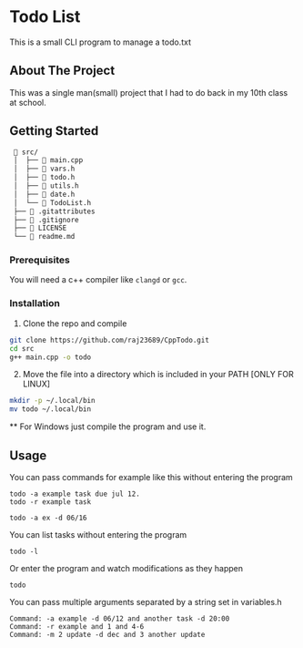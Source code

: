 # Todo List
This is a small CLI program to manage a todo.txt

## About The Project

This was a single man(small) project that I had to do back in my 10th class at school.

## Getting Started

```sh
  src/
 │  ├──  main.cpp
 │  ├──  vars.h
 │  ├──  todo.h
 │  ├──  utils.h
 │  ├──  date.h
 │  └──  TodoList.h
 ├──  .gitattributes
 ├──  .gitignore
 ├──  LICENSE
 └──  readme.md

```
### Prerequisites
You will need a c++ compiler like ``clangd`` or ``gcc``.

### Installation

1. Clone the repo and compile
```sh
git clone https://github.com/raj23689/CppTodo.git
cd src
g++ main.cpp -o todo
```
2. Move the file into a directory which is included in your PATH [ONLY FOR LINUX] 
```sh
mkdir -p ~/.local/bin
mv todo ~/.local/bin
```
** For Windows just compile the program and use it.

## Usage
You can pass commands for example like this without entering the program
```
todo -a example task due jul 12.
todo -r example task

todo -a ex -d 06/16
```
You can list tasks without entering the program
```
todo -l
```
Or enter the program and watch modifications as they happen
```
todo
```
You can pass multiple arguments separated by a string set in variables.h
```
Command: -a example -d 06/12 and another task -d 20:00
Command: -r example and 1 and 4-6
Command: -m 2 update -d dec and 3 another update
```


